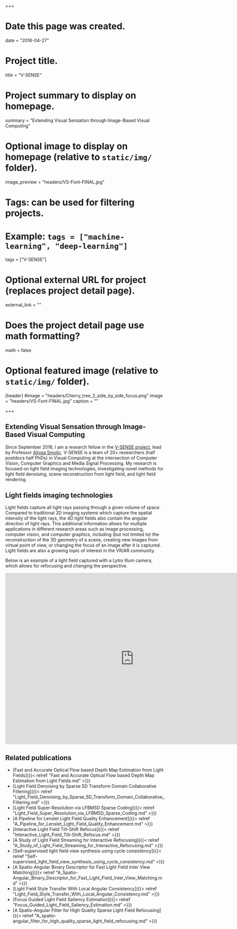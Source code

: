 +++
# Date this page was created.
date = "2016-04-27"

# Project title.
title = "V-SENSE"

# Project summary to display on homepage.
summary = "Extending Visual Sensation through Image-Based Visual Computing"

# Optional image to display on homepage (relative to `static/img/` folder).
image_preview = "headers/VS-Font-FINAL.jpg"

# Tags: can be used for filtering projects.
# Example: `tags = ["machine-learning", "deep-learning"]`
tags = ["V-SENSE"]

# Optional external URL for project (replaces project detail page).
external_link = ""

# Does the project detail page use math formatting?
math = false

# Optional featured image (relative to `static/img/` folder).
[header]
#image = "headers/Cherry_tree_2_side_by_side_focus.png"
image = "headers/VS-Font-FINAL.jpg"
caption = ""

+++

## Extending Visual Sensation through Image-Based Visual Computing

Since September 2016, I am a research fellow in the [V-SENSE project](https://v-sense.scss.tcd.ie/), lead by Professor [Aljosa Smolic](https://www.scss.tcd.ie/Aljosa.Smolic/).
V-SENSE is a team of 20+ researchers (half postdocs half PhDs) in Visual Computing at the intersection of Computer Vision, Computer Graphics and Media Signal Processing.
My research is focused on light field imaging technologies, investigating novel methods for light field denoising, scene reconstruction from light field, and light field rendering.

## Light fields imaging technologies

Light fields capture all light rays passing through a given volume of space.
Compared to traditional 2D imaging systems which capture the spatial intensity of the light rays, the 4D light fields also contain the angular direction of light rays.
This additional information allows for multiple applications in different research areas such as image processing, computer vision, and computer graphics, including (but not limited to) the reconstruction of the 3D geometry of a scene, creating new images from virtual point of view, or changing the focus of an image after it is captured.
Light fields are also a growing topic of interest in the VR/AR community.

Below is an example of a light field captured with a Lytro Illum camera, which allows for refocusing and changing the perspective.

<iframe width='809' height='540' src='https://www.scss.tcd.ie/~alainm/vid/Lytro_example.mp4' frameborder='0' allowfullscreen scrolling='no'></iframe>


## Related publications

* [Fast and Accurate Optical Flow based Depth Map Estimation from Light Fields]({{< relref "Fast and Accurate Optical Flow based Depth Map Estimation from Light Fields.md" >}})
* [Light Field Denoising by Sparse 5D Transform Domain Collaborative Filtering]({{< relref "Light_Field_Denoising_by_Sparse_5D_Transform_Domain_Collaborative_Filtering.md" >}})
* [Light Field Super-Resolution via LFBM5D Sparse Coding]({{< relref "Light_Field_Super_Resolution_via_LFBM5D_Sparse_Coding.md" >}})
* [A Pipeline for Lenslet Light Field Quality Enhancement]({{< relref "A_Pipeline_for_Lenslet_Light_Field_Quality_Enhancement.md" >}})
* [Interactive Light Field Tilt-Shift Refocus]({{< relref "Interactive_Light_Field_Tilt-Shift_Refocus.md" >}})
* [A Study of Light Field Streaming for Interactive Refocusing]({{< relref "A_Study_of_Light_Field_Streaming_for_Interactive_Refocusing.md" >}})
* [Self-supervised light field view synthesis using cycle consistency]({{< relref "Self-supervised_light_field_view_synthesis_using_cycle_consistency.md" >}})
* [A Spatio-Angular Binary Descriptor for Fast Light Field Inter View Matching]({{< relref "A_Spatio-Angular_Binary_Descriptor_for_Fast_Light_Field_Inter_View_Matching.md" >}})
* [Light Field Style Transfer With Local Angular Consistency]({{< relref "Light_Field_Style_Transfer_With_Local_Angular_Consistency.md" >}})
* [Focus Guided Light Field Saliency Estimation]({{< relref "Focus_Guided_Light_Field_Saliency_Estimation.md" >}})
* [A Spatio-Angular Filter for High Quality Sparse Light Field Refocusing]({{< relref "A_spatio-angular_filter_for_high_quality_sparse_light_field_refocusing.md" >}})

